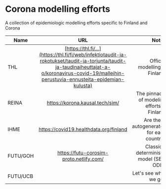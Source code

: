 # Corona modelling efforts
A collection of epidemiologic modelling efforts specific to Finland and Corona

| Name          | URL                                             | Notes                                               |
| ------------- |:-----------------------------------------------:| ---------------------------------------------------:|
| THL           | [https://thl.fi/...](https://thl.fi/fi/web/infektiotaudit-ja-rokotukset/taudit-ja-torjunta/taudit-ja-taudinaiheuttajat-a-o/koronavirus-covid-19/malleihin-perustuvia-ennusteita-epidemian-kulusta)              | Official modelling in Finland. |
| REINA         | https://korona.kausal.tech/sim/                 | The pinnacle of modeling efforts in Finland.        |
| IHME          | https://covid19.healthdata.org/finland          | Are these autogenerated for each country?           |
| FUTU/GOH      | https://futu-corosim-proto.netlify.com/ | Classical deterministic model (SEIR ODE).           |
| FUTU/UCB      |           | Let's see what we get.           |

